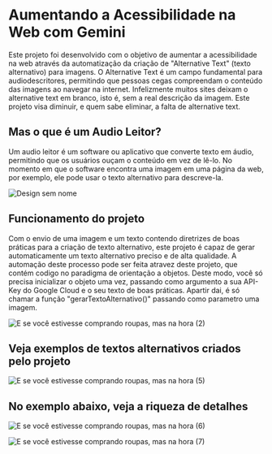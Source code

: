 # Aumentando a Acessibilidade na Web com Gemini

Este projeto foi desenvolvido com o objetivo de aumentar a acessibilidade na web através da automatização da criação de "Alternative Text" (texto alternativo) para imagens. O Alternative Text é um campo fundamental para audiodescritores, permitindo que pessoas cegas compreendam o conteúdo das imagens ao navegar na internet. Infelizmente muitos sites deixam o alternative text em branco, isto é, sem a real descrição da imagem. Este projeto visa diminuir, e quem sabe eliminar, a falta de alternative text.

## Mas o que é um Audio Leitor?
Um audio leitor é um software ou aplicativo que converte texto em áudio, permitindo que os usuários ouçam o conteúdo em vez de lê-lo. No momento em que o software encontra uma imagem em uma página da web, por exemplo, ele pode usar o texto alternativo para descreve-la.
 
![Design sem nome](https://github.com/Fernandoakafox/transformToAlternativeText/assets/124198375/e889b03e-86cd-4b2c-b698-638e01b4664d)

## Funcionamento do projeto
Com o envio de uma imagem e um texto contendo diretrizes de boas práticas para a criação de texto alternativo, este projeto é capaz de gerar automaticamente um texto alternativo preciso e de alta qualidade. A automação deste processo pode ser feita atravez deste projeto, que contém codigo no paradigma de orientação a objetos. Deste modo, você só precisa inicializar o objeto uma vez, passando como argumento a sua API-Key do Google Cloud e o seu texto de boas práticas. Apartir dai, é só chamar a função "gerarTextoAlternativo()" passando como parametro uma imagem.

![E se você estivesse comprando roupas, mas na hora (2)](https://github.com/Fernandoakafox/transformToAlternativeText/assets/124198375/33d4edb4-5fa4-4731-b803-20a3c0e57d9c)

## Veja exemplos de textos alternativos criados pelo projeto

![E se você estivesse comprando roupas, mas na hora (5)](https://github.com/Fernandoakafox/transformToAlternativeText/assets/124198375/b02e42dd-95ec-4019-a1a9-f89d2b22b39b)


## No exemplo abaixo, veja a riqueza de detalhes
![E se você estivesse comprando roupas, mas na hora (6)](https://github.com/Fernandoakafox/transformToAlternativeText/assets/124198375/7a83d4ed-e12e-4737-9dfd-ea7435e90143)

![E se você estivesse comprando roupas, mas na hora (7)](https://github.com/Fernandoakafox/transformToAlternativeText/assets/124198375/0cc9bc6a-9fa4-4c51-90dd-c9b1ea8ddc21)





